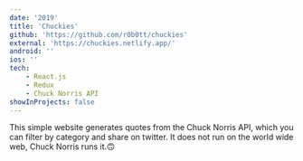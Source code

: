 ```yaml
---
date: '2019'
title: 'Chuckies'
github: 'https://github.com/r0b0tt/chuckies'
external: 'https://chuckies.netlify.app/'
android: ''
ios: ''
tech:
    - React.js
    - Redux
    - Chuck Norris API
showInProjects: false
---
```


This simple website generates quotes from the Chuck Norris API, which you can filter by category and share on twitter. It does not run on the world wide web, Chuck Norris runs it.🙃
